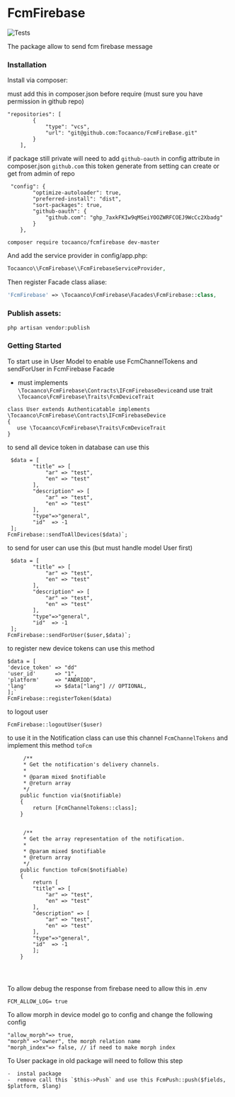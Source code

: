 # FcmFirebase 

![Tests](https://github.com/spatie/laravel-package-tools/workflows/Tests/badge.svg)

The package allow to send fcm firebase message

### Installation

Install via composer:

must add this in composer.json  before require (must sure you have permission in github repo)
```
"repositories": [
        {
            "type": "vcs",
            "url": "git@github.com:Tocaanco/FcmFireBase.git"
        }
    ],
```

if package still private will need to add `github-oauth` in config attribute in composer.json
`github.com` this token generate from setting can create or get from admin of repo 

```
 "config": {
        "optimize-autoloader": true,
        "preferred-install": "dist",
        "sort-packages": true,
        "github-oauth": {
            "github.com": "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"
        }
    },
```

```
composer require tocaanco/fcmfirebase dev-master
```

And add the service provider in config/app.php:

```php
Tocaanco\\FcmFirebase\\FcmFirebaseServiceProvider,
```

Then register Facade class aliase:

```php
'FcmFirebase' => \Tocaanco\FcmFirebase\Facades\FcmFirebase::class,
```

### Publish assets:

```
php artisan vendor:publish
```
### Getting Started

To start use in User Model to enable use FcmChannelTokens and sendForUser in FcmFirebase Facade 
-  must implements `\Tocaanco\FcmFirebase\Contracts\IFcmFirebaseDevice`and use trait `  \Tocaanco\FcmFirebase\Traits\FcmDeviceTrait`
```
class User extends Authenticatable implements  \Tocaanco\FcmFirebase\Contracts\IFcmFirebaseDevice
{
   use \Tocaanco\FcmFirebase\Traits\FcmDeviceTrait
}
```

to send all device token in database can use this
```
 $data = [
        "title" => [
            "ar" => "test",
            "en" => "test"
        ],
        "description" => [
            "ar" => "test",
            "en" => "test"
        ],
        "type"=>"general",
        "id"  => -1
 ];
FcmFirebase::sendToAllDevices($data)`;
```
to send  for user can use this (but must handle model User first)

```
 $data = [
        "title" => [
            "ar" => "test",
            "en" => "test"
        ],
        "description" => [
            "ar" => "test",
            "en" => "test"
        ],
        "type"=>"general",
        "id"  => -1
 ];
FcmFirebase::sendForUser($user,$data)`;
```

to register new device tokens can use this method

```
$data = [
'device_token' => "dd"
'user_id'      => "1",
'platform'     => "ANDRIOD",
'lang'         => $data["lang"] // OPTIONAL,
];`
FcmFirebase::registerToken($data)
```

to logout user

```
FcmFirebase::logoutUser($user)
```        


to use it in the Notification class  can use this channel `FcmChannelTokens` and implement this method `toFcm`

```
     /**
     * Get the notification's delivery channels.
     *
     * @param mixed $notifiable
     * @return array
     */
    public function via($notifiable)
    {
        return [FcmChannelTokens::class];
    }


     /**
     * Get the array representation of the notification.
     *
     * @param mixed $notifiable
     * @return array
     */
    public function toFcm($notifiable)
    {
        return [
        "title" => [
            "ar" => "test",
            "en" => "test"
        ],
        "description" => [
            "ar" => "test",
            "en" => "test"
        ],
        "type"=>"general",
        "id"  => -1
        ];
    }

   
        
```

To allow debug the response from firebase need to allow this in .env

```
FCM_ALLOW_LOG= true 
```



To allow morph in device model go to config and change the following config

```
"allow_morph"=> true,
"morph" =>"owner", the morph relation name
"morph_index"=> false, // if need to make morph index

```


To User package in old package will need to follow this step

```
-  instal package 
-  remove call this `$this->Push` and use this FcmPush::push($fields, $platform, $lang)

```
